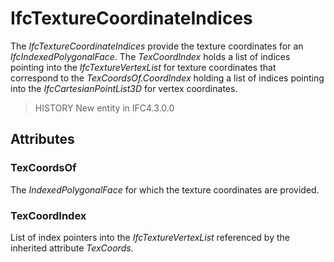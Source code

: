 # IfcTextureCoordinateIndices

The _IfcTextureCoordinateIndices_ provide the texture coordinates for an _IfcIndexedPolygonalFace_. The _TexCoordIndex_ holds a list of indices pointing into the _IfcTextureVertexList_ for texture coordinates that correspond to the _TexCoordsOf.CoordIndex_ holding a list of indices pointing into the _IfcCartesianPointList3D_ for vertex coordinates.<!-- end of definition -->
> HISTORY  New entity in IFC4.3.0.0

## Attributes

### TexCoordsOf
The _IndexedPolygonalFace_ for which the texture coordinates are provided.

### TexCoordIndex
List of index pointers into the _IfcTextureVertexList_ referenced by the inherited attribute _TexCoords_.